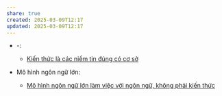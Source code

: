 ```yaml
---
share: true
created: 2025-03-09T12:17
updated: 2025-03-09T12:17
---
```

- \-: 
    - [Kiến thức là các niềm tin đúng có cơ sở](../Ngh%C4%A9%20v%E1%BB%81%20vi%E1%BB%87c%20ngh%C4%A9/H%E1%BB%8Dc%20t%E1%BA%ADp,%20hi%E1%BB%83u%20bi%E1%BA%BFt/Ki%E1%BA%BFn%20th%E1%BB%A9c%20l%C3%A0%20c%C3%A1c%20ni%E1%BB%81m%20tin%20%C4%91%C3%BAng%20c%C3%B3%20c%C6%A1%20s%E1%BB%9F.md)

- Mô hình ngôn ngữ lớn: 
    - [Mô hình ngôn ngữ lớn làm việc với ngôn ngữ, không phải kiến thức](../C%C3%B4ng%20ngh%E1%BB%87%20th%C3%B4ng%20tin/D%E1%BB%AF%20li%E1%BB%87u,%20AI/M%C3%B4%20h%C3%ACnh%20ng%C3%B4n%20ng%E1%BB%AF%20l%E1%BB%9Bn/Gi%E1%BB%9Bi%20h%E1%BA%A1n/M%C3%B4%20h%C3%ACnh%20ng%C3%B4n%20ng%E1%BB%AF%20l%E1%BB%9Bn%20l%C3%A0m%20vi%E1%BB%87c%20v%E1%BB%9Bi%20ng%C3%B4n%20ng%E1%BB%AF,%20kh%C3%B4ng%20ph%E1%BA%A3i%20ki%E1%BA%BFn%20th%E1%BB%A9c.md)

